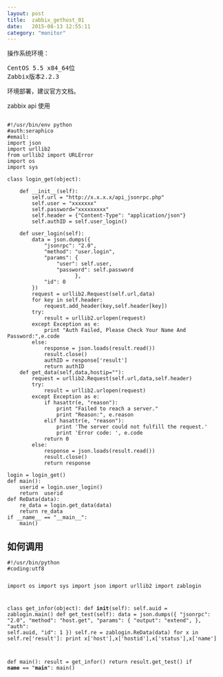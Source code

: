 ```yaml
---
layout: post
title:  zabbix_gethost_01
date:   2015-08-13 12:55:11
category: "monitor"
---
```

<p>操作系统环境：</p>
<pre>CentOS 5.5 x84_64位
Zabbix版本2.2.3
</pre>
<p>
环境部署，建议官方文档。
</p>
<p>zabbix api 使用</p>

<pre><code>
#!/usr/bin/env python
#auth:seraphico
#email:
import json
import urllib2
from urllib2 import URLError
import os
import sys

class login_get(object):

    def __init__(self):
        self.url = "http://x.x.x.x/api_jsonrpc.php"
        self.user = "xxxxxxx"
        self.password="xxxxxxxxx" 
        self.header = {"Content-Type": "application/json"}
        self.authID = self.user_login()

    def user_login(self):
        data = json.dumps({
            "jsonrpc": "2.0",
            "method": "user.login",
            "params": {
                "user": self.user,
                "password": self.password
                      },
            "id": 0
		})
        request = urllib2.Request(self.url,data)
        for key in self.header:
            request.add_header(key,self.header[key])
        try:
            result = urllib2.urlopen(request)
        except Exception as e:
            print "Auth Failed, Please Check Your Name And Password:",e.code
        else:
            response = json.loads(result.read())
            result.close()
            authID = response['result']
            return authID
    def get_data(self,data,hostip=""):
        request = urllib2.Request(self.url,data,self.header)
        try:
            result = urllib2.urlopen(request)
        except Exception as e:
            if hasattr(e, "reason"):
                print "Failed to reach a server."
                print "Reason:", e.reason
            elif hasattr(e, "reason"):
                print 'The server could not fulfill the request.'
                print 'Error code: ', e.code
            return 0
        else:
            response = json.loads(result.read())
            result.close()
            return response

login = login_get()
def main():
    userid = login.user_login()
    return  userid
def ReData(data):
    re_data = login.get_data(data)
    return re_data
if __name__ == "__main__":
    main()
</code></pre>
<h2> 如何调用</h2>
<code><pre>
#!/usr/bin/python
#coding:utf8

import os
import sys
import json
import urllib2
import zablogin

class get_infor(object):
    def __init__(self):
        self.auid = zablogin.main()
    def get_test(self):
        data = json.dumps({
            "jsonrpc": "2.0",
            "method": "host.get",
            "params": {
                 "output": "extend",
             },
            "auth": self.auid,
            "id": 1
            })
        self.re = zablogin.ReData(data)
        for x in self.re['result']:
            print x['host'],x['hostid'],x['status'],x['name']

def main():
    result = get_infor()
    return result.get_test()
if __name__ == "__main__":
    main()
</code></pre>
